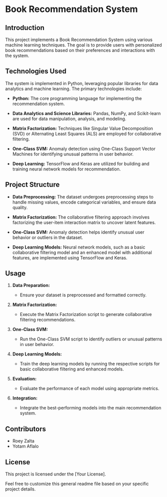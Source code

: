 # Book Recommendation System

## Introduction
This project implements a Book Recommendation System using various machine learning techniques. The goal is to provide users with personalized book recommendations based on their preferences and interactions with the system.

## Technologies Used
The system is implemented in Python, leveraging popular libraries for data analytics and machine learning. The primary technologies include:

- **Python:** The core programming language for implementing the recommendation system.

- **Data Analytics and Science Libraries:** Pandas, NumPy, and Scikit-learn are used for data manipulation, analysis, and modeling.

- **Matrix Factorization:** Techniques like Singular Value Decomposition (SVD) or Alternating Least Squares (ALS) are employed for collaborative filtering.

- **One-Class SVM:** Anomaly detection using One-Class Support Vector Machines for identifying unusual patterns in user behavior.

- **Deep Learning:** TensorFlow and Keras are utilized for building and training neural network models for recommendation.

## Project Structure

- **Data Preprocessing:** The dataset undergoes preprocessing steps to handle missing values, encode categorical variables, and ensure data quality.

- **Matrix Factorization:** The collaborative filtering approach involves factorizing the user-item interaction matrix to uncover latent features.

- **One-Class SVM:** Anomaly detection helps identify unusual user behavior or outliers in the dataset.

- **Deep Learning Models:** Neural network models, such as a basic collaborative filtering model and an enhanced model with additional features, are implemented using TensorFlow and Keras.

## Usage

1. **Data Preparation:**
   - Ensure your dataset is preprocessed and formatted correctly.

2. **Matrix Factorization:**
   - Execute the Matrix Factorization script to generate collaborative filtering recommendations.

3. **One-Class SVM:**
   - Run the One-Class SVM script to identify outliers or unusual patterns in user behavior.

4. **Deep Learning Models:**
   - Train the deep learning models by running the respective scripts for basic collaborative filtering and enhanced models.

5. **Evaluation:**
   - Evaluate the performance of each model using appropriate metrics.

6. **Integration:**
   - Integrate the best-performing models into the main recommendation system.

## Contributors
- Roey Zalta
- Yotam Aflalo

## License
This project is licensed under the [Your License].

Feel free to customize this general readme file based on your specific project details.
